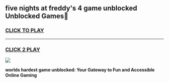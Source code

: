 
## five nights at freddy's 4 game unblocked Unblocked Games👋
<h3>
<a href="https://premium.freeplayer.one?title=five_nights_at_freddy's_4_game_unblocked&ref=16F">CLICK TO PLAY</a></h3>
<hr>

<h3>
<a href="https://premium.freeplayer.one?title=five_nights_at_freddy's_4_game_unblocked&ref=16F">CLICK 2 PLAY</a>
  
</h3>

<a href="https://premium.freeplayer.one?title=five_nights_at_freddy's_4_game_unblocked&ref=16F/"><img src="https://clearcache.store/games.png"></a>


**worlds hardest game unblocked: Your Gateway to Fun and Accessible Online Gaming**
